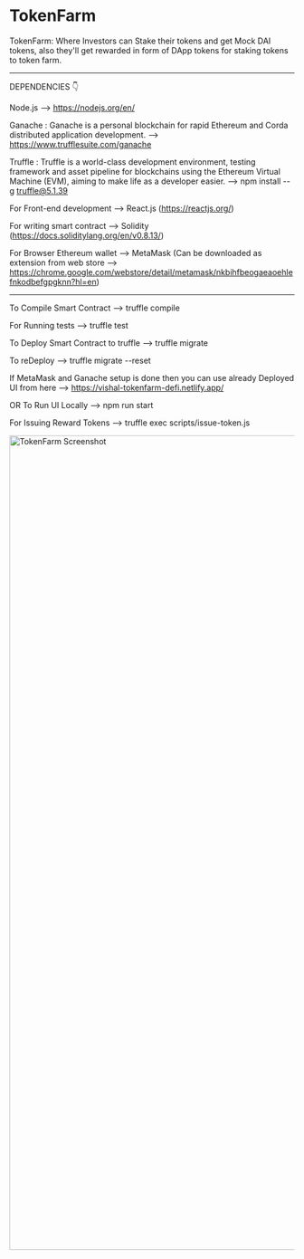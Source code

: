 # TokenFarm

TokenFarm: Where Investors can Stake their tokens and get Mock DAI tokens, also they'll get rewarded in form of DApp tokens for staking tokens to token farm.

----------------------------------------------------------------------------------------------------------------------------------------------------------

DEPENDENCIES 👇

Node.js --> https://nodejs.org/en/

Ganache : Ganache is a personal blockchain for rapid Ethereum and Corda distributed application development. --> https://www.trufflesuite.com/ganache

Truffle : Truffle is a world-class development environment, testing framework and asset pipeline for blockchains using the Ethereum Virtual Machine (EVM), aiming to make life as a developer easier. --> npm install --g truffle@5.1.39

For Front-end development --> React.js (https://reactjs.org/)

For writing smart contract --> Solidity (https://docs.soliditylang.org/en/v0.8.13/)

For Browser Ethereum wallet --> MetaMask (Can be downloaded as extension from web store --> https://chrome.google.com/webstore/detail/metamask/nkbihfbeogaeaoehlefnkodbefgpgknn?hl=en)

----------------------------------------------------------------------------------------------------------------------------------------------------------

To Compile Smart Contract --> truffle compile

For Running tests --> truffle test

To Deploy Smart Contract to truffle --> truffle migrate

To reDeploy --> truffle migrate --reset

If MetaMask and Ganache setup is done then you can use already Deployed UI from here --> https://vishal-tokenfarm-defi.netlify.app/

OR To Run UI Locally --> npm run start

For Issuing Reward Tokens --> truffle exec scripts/issue-token.js

<img width="1440" alt="TokenFarm Screenshot" src="https://user-images.githubusercontent.com/30944951/162667803-1aebe96f-8bee-4040-9025-f5c0b46fa0d3.png">

